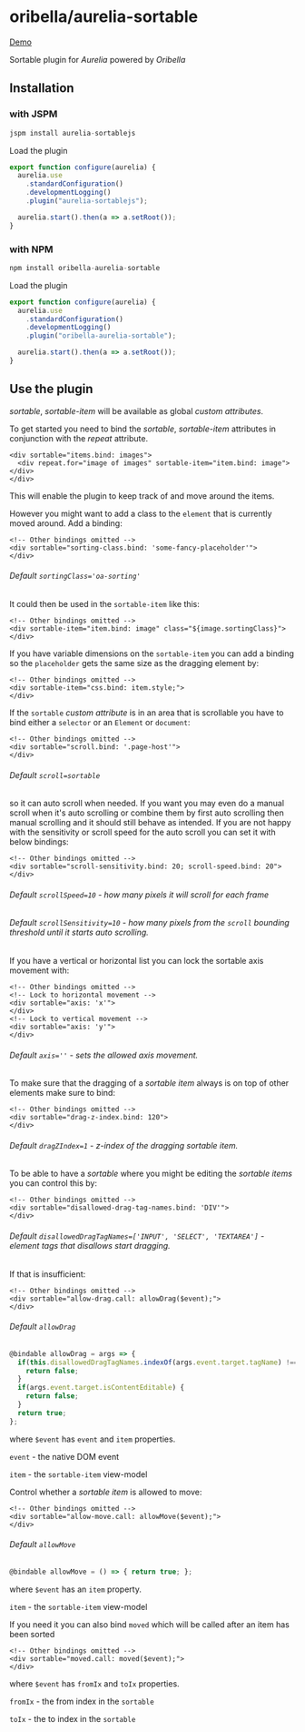 # oribella/aurelia-sortable

[Demo](http://oribella.github.io/aurelia-sortable)

Sortable plugin for *Aurelia* powered by *Oribella*

## Installation

### with JSPM

```javascript
jspm install aurelia-sortablejs
```

Load the plugin

```javascript
export function configure(aurelia) {
  aurelia.use
    .standardConfiguration()
    .developmentLogging()
    .plugin("aurelia-sortablejs");

  aurelia.start().then(a => a.setRoot());
}
```

### with NPM
```javascript
npm install oribella-aurelia-sortable
```

Load the plugin

```javascript
export function configure(aurelia) {
  aurelia.use
    .standardConfiguration()
    .developmentLogging()
    .plugin("oribella-aurelia-sortable");

  aurelia.start().then(a => a.setRoot());
}
```

## Use the plugin

*sortable*, *sortable-item* will be available as global *custom attributes*.

To get started you need to bind the *sortable*, *sortable-item* attributes in conjunction with the *repeat* attribute.
```markup
<div sortable="items.bind: images">
  <div repeat.for="image of images" sortable-item="item.bind: image"></div>
</div>
```
This will enable the plugin to keep track of and move around the items.

However you might want to add a class to the `element` that is currently moved around. Add a binding:
```markup
<!-- Other bindings omitted -->
<div sortable="sorting-class.bind: 'some-fancy-placeholder'">
</div>
```
###### Default `sortingClass='oa-sorting'`

It could then be used in the `sortable-item` like this:
```markup
<!-- Other bindings omitted -->
<div sortable-item="item.bind: image" class="${image.sortingClass}">
</div>
```

If you have variable dimensions on the `sortable-item` you can add a binding so the `placeholder` gets the same size as the dragging element by:
```markup
<!-- Other bindings omitted -->
<div sortable-item="css.bind: item.style;">
</div>
```

If the `sortable` *custom attribute* is in an area that is scrollable you have to bind either a `selector` or an `Element` or `document`:
```markup
<!-- Other bindings omitted -->
<div sortable="scroll.bind: '.page-host'">
</div>
```
###### Default `scroll=sortable`

so it can auto scroll when needed. If you want you may even do a manual scroll when it's auto scrolling or combine them by first auto scrolling then manual scrolling and it should still behave as intended. If you are not happy with the sensitivity or scroll speed for the auto scroll you can set it with below bindings:
```
<!-- Other bindings omitted -->
<div sortable="scroll-sensitivity.bind: 20; scroll-speed.bind: 20">
</div>
```
###### Default `scrollSpeed=10` - how many pixels it will scroll for each frame
###### Default `scrollSensitivity=10` - how many pixels from the `scroll` bounding threshold until it starts auto scrolling.

If you have a vertical or horizontal list you can lock the sortable axis movement with:
```
<!-- Other bindings omitted -->
<!-- Lock to horizontal movement -->
<div sortable="axis: 'x'">
</div>
<!-- Lock to vertical movement -->
<div sortable="axis: 'y'">
</div>
```
###### Default `axis=''` - sets the allowed axis movement.

To make sure that the dragging of a *sortable item* always is on top of other elements make sure to bind:
```markup
<!-- Other bindings omitted -->
<div sortable="drag-z-index.bind: 120">
</div>
```
###### Default `dragZIndex=1` - z-index of the dragging *sortable item*.

To be able to have a *sortable* where you might be editing the *sortable items* you can control this by:
```
<!-- Other bindings omitted -->
<div sortable="disallowed-drag-tag-names.bind: 'DIV'">
</div>
```
###### Default `disallowedDragTagNames=['INPUT', 'SELECT', 'TEXTAREA']` - element tags that disallows start dragging.

If that is insufficient:
```markup
<!-- Other bindings omitted -->
<div sortable="allow-drag.call: allowDrag($event);">
</div>
```
###### Default `allowDrag`
```javascript
@bindable allowDrag = args => {
  if(this.disallowedDragTagNames.indexOf(args.event.target.tagName) !== -1) {
    return false;
  }
  if(args.event.target.isContentEditable) {
    return false;
  }
  return true;
};
```
where `$event` has `event` and `item` properties.

`event` - the native DOM event

`item` - the `sortable-item` view-model

Control whether a *sortable item* is allowed to move:
```markup
<!-- Other bindings omitted -->
<div sortable="allow-move.call: allowMove($event);">
</div>
```
###### Default `allowMove`
```javascript
@bindable allowMove = () => { return true; };
```
where `$event` has an `item` property.

`item` - the `sortable-item` view-model

If you need it you can also bind `moved` which will be called after an item has been sorted
```markup
<!-- Other bindings omitted -->
<div sortable="moved.call: moved($event);">
</div>
```
where `$event` has `fromIx` and `toIx` properties.

`fromIx` - the from index in the `sortable`

`toIx` - the to index in the `sortable`
